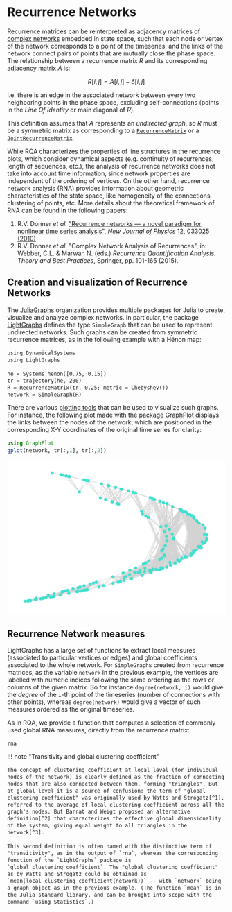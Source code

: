 # Recurrence Networks

Recurrence matrices can be reinterpreted as adjacency matrices of [complex networks](https://en.wikipedia.org/wiki/Complex_network) embedded in state space, such that each node or vertex of the network corresponds to a point of the timeseries, and the links of the network connect pairs of points that are mutually close the phase space.
The relationship between a recurrence matrix $R$ and its corresponding adjacency matrix $A$ is:

```math
R[i,j] = A[i,j] - \delta[i,j]
```

i.e. there is an edge in the associated network between every two neighboring points in the phase space, excluding self-connections (points in the *Line Of Identity* or main diagonal of $R$).

This definition assumes that $A$ represents an *undirected graph*, so $R$ must be a symmetric matrix as corresponding to a [`RecurrenceMatrix`](@ref) or a [`JointRecurrenceMatrix`](@ref).

While RQA characterizes the properties of line structures in the recurrence plots, which consider dynamical aspects (e.g. continuity of recurrences, length of sequences, etc.), the analysis of recurrence networks does not take into account time information, since network properties are independent of the ordering of vertices. On the other hand, recurrence network analysis (RNA) provides information about geometric characteristics of the state space, like homogeneity of the connections, clustering of points, etc.
More details about the theoretical framework of RNA can be found in the following papers:

1. R.V. Donner *et al.* ["Recurrence networks — a novel paradigm for nonlinear time series analysis", *New Journal of Physics* 12, 033025 (2010)](https://doi.org/10.1088/1367-2630/12/3/033025)
2. R.V. Donner *et al.* "Complex Network Analysis of Recurrences", in: Webber, C.L. & Marwan N. (eds.) *Recurrence Quantification Analysis. Theory and Best Practices*, Springer, pp. 101-165 (2015).

## Creation and visualization of Recurrence Networks

The [JuliaGraphs](https://github.com/JuliaGraphs) organization provides multiple packages for Julia to create, visualize and analyze complex networks. In particular, the package [LightGraphs](https://github.com/JuliaGraphs/LightGraphs.jl) defines the type `SimpleGraph` that can be used to represent undirected networks. Such graphs can be created from symmetric recurrence matrices, as in the following example with a Hénon map:

```@example MAIN
using DynamicalSystems
using LightGraphs

he = Systems.henon([0.75, 0.15])
tr = trajectory(he, 200)
R = RecurrenceMatrix(tr, 0.25; metric = Chebyshev())
network = SimpleGraph(R)
```

There are various [plotting tools](https://juliagraphs.org/LightGraphs.jl/stable/plotting/) that can be used to visualize such graphs. For instance, the following plot made with the package [GraphPlot](https://github.com/JuliaGraphs/GraphPlot.jl) displays the links between the nodes of the network, which are positioned in the corresponding X-Y coordinates of the original time series for clarity:

```julia
using GraphPlot
gplot(network, tr[:,1], tr[:,2])
```
![](henon_network.svg)

## Recurrence Network measures

LightGraphs has a large set of functions to extract local measures (associated to particular vertices or edges) and global coefficients associated to the whole network.
For `SimpleGraph`s created from recurrence matrices, as the variable `network` in the previous example, the vertices are labelled with numeric indices following the same ordering as the rows or columns of the given matrix.
So for instance `degree(network, i)` would give the *degree* of the `i`-th point of the timeseries (number of connections with other points), whereas `degree(network)` would give a vector of such measures ordered as the original timeseries.

As in RQA, we provide a function that computes a selection of commonly used global RNA measures, directly from the recurrence matrix:

```@docs
rna
```

!!! note "Transitivity and global clustering coefficient"

    The concept of clustering coefficient at local level (for individual nodes of the network) is clearly defined as the fraction of connecting nodes that are also connected between them, forming "triangles". But at global level it is a source of confusion: the term of "global clustering coefficient" was originally used by Watts and Strogatz[^1], referred to the average of local clustering coefficient across all the graph's nodes. But Barrat and Weigt proposed an alternative definition[^2] that characterizes the effective global dimensionality of the system, giving equal weight to all triangles in the network[^3].

    This second definition is often named with the distinctive term of "transitivity", as in the output of `rna`, whereas the corresponding function of the `LightGraphs` package is `global_clustering_coefficient`. The "global clustering coefficient" as by Watts and Strogatz could be obtained as `mean(local_clustering_coefficient(network))` -- with `network` being a graph object as in the previous example. (The function `mean` is in the Julia standard library, and can be brought into scope with the command `using Statistics`.)


[^1]: D.J. Watts & S.H. Strogatz, ["Collective dynamics of 'small-world' networks", *Nature 393*(6684), 440–442 (1998)](https://doi.org/10.1038%2F30918)

[^2]: A. Barrat & M. Weight, ["On the properties of small-world network models", *The European Physical Journal B* 13, 547–560 (2000)](https://doi.org/10.1007/s100510050067)

[^3]: R.V. Donner *et al.* ["Recurrence networks — a novel paradigm for nonlinear time series analysis",
*New Journal of Physics* 12, 033025 (2010)](https://doi.org/10.1088/1367-2630/12/3/033025)
